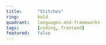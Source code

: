 ```yaml
---
title:      "Stitches"
ring:       hold
quadrant:   languages-and-frameworks
tags:       [coding, frontend]
featured:   false
---
```

